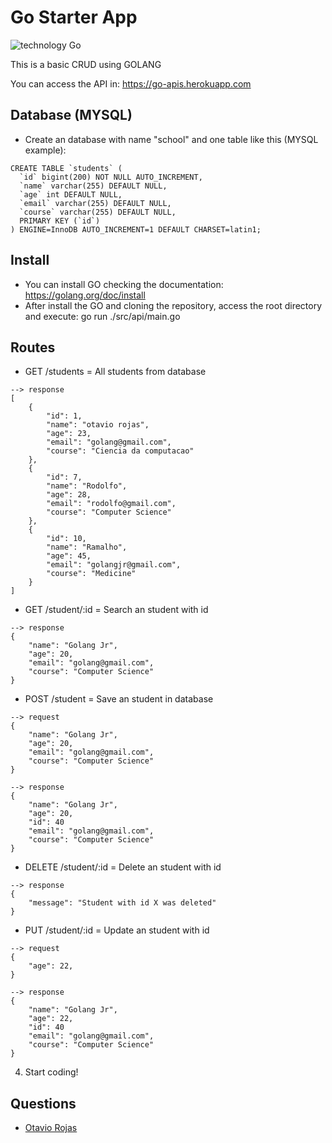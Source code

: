 # Go Starter App

![technology Go](https://img.shields.io/badge/technology-go-blue.svg)

This is a basic CRUD using GOLANG

You can access the API in: https://go-apis.herokuapp.com

## Database (MYSQL)
- Create an database with name "school" and one table like this (MYSQL example):
```
CREATE TABLE `students` (
  `id` bigint(200) NOT NULL AUTO_INCREMENT,
  `name` varchar(255) DEFAULT NULL,
  `age` int DEFAULT NULL,
  `email` varchar(255) DEFAULT NULL,
  `course` varchar(255) DEFAULT NULL,
  PRIMARY KEY (`id`)
) ENGINE=InnoDB AUTO_INCREMENT=1 DEFAULT CHARSET=latin1;

```

## Install
- You can install GO checking the documentation: https://golang.org/doc/install
- After install the GO and cloning the repository, access the root directory  and execute: go run ./src/api/main.go 

## Routes
- GET /students = All students from database

```
--> response
[
    {
        "id": 1,
        "name": "otavio rojas",
        "age": 23,
        "email": "golang@gmail.com",
        "course": "Ciencia da computacao"
    },
    {
        "id": 7,
        "name": "Rodolfo",
        "age": 28,
        "email": "rodolfo@gmail.com",
        "course": "Computer Science"
    },
    {
        "id": 10,
        "name": "Ramalho",
        "age": 45,
        "email": "golangjr@gmail.com",
        "course": "Medicine"
    }
]
```

- GET /student/:id = Search an student with id

```
--> response
{
    "name": "Golang Jr",
    "age": 20,
    "email": "golang@gmail.com",
    "course": "Computer Science"
}
```

- POST /student = Save an student in database

```
--> request
{
    "name": "Golang Jr",
    "age": 20,
    "email": "golang@gmail.com",
    "course": "Computer Science"
}
```
```
--> response
{
    "name": "Golang Jr",
    "age": 20,
    "id": 40
    "email": "golang@gmail.com",
    "course": "Computer Science"
}
```

- DELETE /student/:id = Delete an student with id

```
--> response
{
    "message": "Student with id X was deleted"
}

```
- PUT /student/:id = Update an student with id

```
--> request
{
    "age": 22,
}
```

```
--> response
{
    "name": "Golang Jr",
    "age": 22,
    "id": 40
    "email": "golang@gmail.com",
    "course": "Computer Science"
}
```

4. Start coding!

## Questions

* [Otavio Rojas](xrojasinc@gmail.com)

